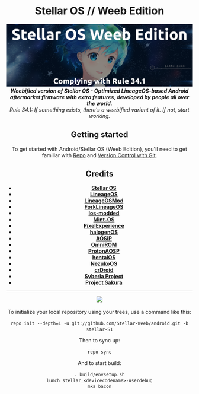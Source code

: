<div align="center">
<h1>Stellar OS // Weeb Edition</h1>
<img src="https://github.com/Stellar-Weeb/android/raw/stellar-S1/headers/introbanner.png">
</br>
<strong><i> Weebified version of Stellar OS - Optimized LineageOS-based Android aftermarket firmware with extra features, developed by people all over the world. </i></strong>
</br>
<i> Rule 34.1: If something exists, there's a weebified variant of it. If not, start working. </i>

Getting started
---------------
To get started with Android/Stellar OS (Weeb Edition), you'll need to get
familiar with [Repo](https://source.android.com/source/using-repo.html) and [Version Control with Git](https://source.android.com/source/version-control.html).
  
Credits
-------
- [**Stellar OS**](https://github.com/Stellar-OS)
- [**LineageOS**](https://github.com/LineageOS)
- [**LineageOSMod**](https://github.com/LineageOSMod)
- [**ForkLineageOS**](https://github.com/ForkLineageOS)
- [**los-modded**](https://github.com/los-modded)
- [**Mint-OS**](https://github.com/Mint-OS)
- [**PixelExperience**](https://github.com/PixelExperience)
- [**halogenOS**](https://github.com/halogenOS)
- [**AOSiP**](https://github.com/AOSiP)
- [**OmniROM**](https://github.com/OmniROM)
- [**ProtonAOSP**](https://github.com/ProtonAOSP)
- [**hentaiOS**](https://github.com/hentaiOS)
- [**NezukoOS**](https://github.com/NezukoOS)
- [**crDroid**](https://github.com/crDroidAndroid)
- [**Syberia Project**](https://github.com/syberia-project)
- [**Project Sakura**](https://github.com/ProjectSakura)
*********
<a href="https://t.me/StellarWeeb">
<img src="https://img.shields.io/badge/Telegram-Chat-green?style=for-the-badge">
</a>

To initialize your local repository using your trees, use a command like this:  
```
repo init --depth=1 -u git://github.com/Stellar-Weeb/android.git -b stellar-S1
```
Then to sync up:
```
repo sync
```
And to start build:
```
. build/envsetup.sh
lunch stellar_<devicecodename>-userdebug
mka bacon
```
